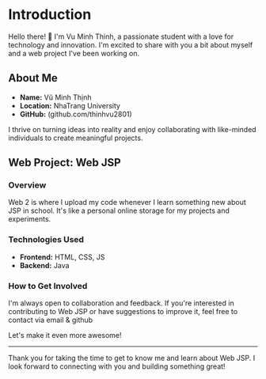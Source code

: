 # Introduction

Hello there! 👋 I'm Vu Minh Thinh, a passionate student with a love for technology and innovation. I'm excited to share with you a bit about myself and a web project I've been working on.

## About Me

- **Name:** Vũ Minh Thịnh
- **Location:** NhaTrang University
- **GitHub:** (github.com/thinhvu2801)

I thrive on turning ideas into reality and enjoy collaborating with like-minded individuals to create meaningful projects.

## Web Project: Web JSP

### Overview

Web 2 is where I upload my code whenever I learn something new about JSP in school. It's like a personal online storage for my projects and experiments. 

### Technologies Used

- **Frontend:** HTML, CSS, JS
- **Backend:** Java

### How to Get Involved

I'm always open to collaboration and feedback. If you're interested in contributing to Web JSP or have suggestions to improve it, feel free to contact via email & github

Let's make it even more awesome!

---

Thank you for taking the time to get to know me and learn about Web JSP. I look forward to connecting with you and building something great!

